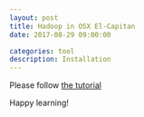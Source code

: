 ```yaml
---
layout: post
title: Hadoop in OSX El-Capitan
date: 2017-08-29 09:00:00

categories: tool
description: Installation
---
```


Please follow [the tutorial](https://dtflaneur.wordpress.com/2015/10/02/installing-hadoop-on-mac-osx-el-capitan/)

Happy learning!
